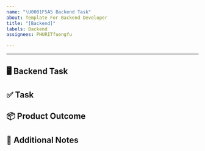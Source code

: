 ```yaml
---
name: "\U0001F5A5 Backend Task"
about: Template For Backend Developer
title: "[Backend]"
labels: Backend
assignees: PHURITfuengfu

---
```


---
🖥 Backend Task
---

## ✅ Task
<!-- ตัวอย่าง: เขียน API POST /lost-item -->

## 📦 Product Outcome
<!-- ตัวอย่าง: API ตอบ 200 OK และบันทึกข้อมูล -->

## 📝 Additional Notes
<!-- ข้อมูลเพิ่มเติม -->
